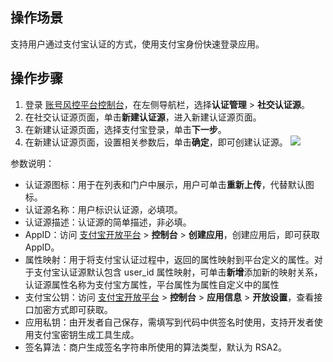 ## 操作场景
支持用户通过支付宝认证的方式，使用支付宝身份快速登录应用。

## 操作步骤
1. 登录 [账号风控平台控制台](https://console.cloud.tencent.com/ciam)，在左侧导航栏，选择**认证管理** > **社交认证源**。
2. 在社交认证源页面，单击**新建认证源**，进入新建认证源页面。
3. 在新建认证源页面，选择支付宝登录，单击**下一步**。
4. 在新建认证源页面，设置相关参数后，单击**确定**，即可创建认证源。
 ![](https://main.qcloudimg.com/raw/3d6d4fb7289ecb379329cf1a0edb7030.png) 
 
参数说明：
- 认证源图标：用于在列表和门户中展示，用户可单击**重新上传**，代替默认图标。
- 认证源名称：用户标识认证源，必填项。
- 认证源描述：认证源的简单描述，非必填。
- AppID：访问 [支付宝开放平台](https://open.alipay.com/) > **控制台** > **创建应用**，创建应用后，即可获取 AppID。
- 属性映射：用于将支付宝认证过程中，返回的属性映射到平台定义的属性。对于支付宝认证源默认包含 user_id 属性映射，可单击**新增**添加新的映射关系，认证源属性名称为支付宝方属性，平台属性为属性自定义中的属性
- 支付宝公钥：访问 [支付宝开放平台](https://open.alipay.com/) > **控制台** > **应用信息** > **开放设置**，查看接口加密方式即可获取。
- 应用私钥：由开发者自己保存，需填写到代码中供签名时使用，支持开发者使用支付宝密钥生成工具生成。
- 签名算法：商户生成签名字符串所使用的算法类型，默认为 RSA2。
